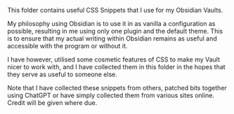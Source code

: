 This folder contains useful CSS Snippets that I use for my Obsidian Vaults.

My philosophy using Obsidian is to use it in as vanilla a configuration as possible, resulting in me using only one plugin and the default theme. This is to ensure that my actual writing within Obsidian remains as useful and accessible with the program or without it.

I have however, utilised some cosmetic features of CSS to make my Vault nicer to work with, and I have collected them in this folder in the hopes that they serve as useful to someone else.

Note that I have collected these snippets from others, patched bits together using ChatGPT or have simply collected them from various sites online. Credit will be given where due.
